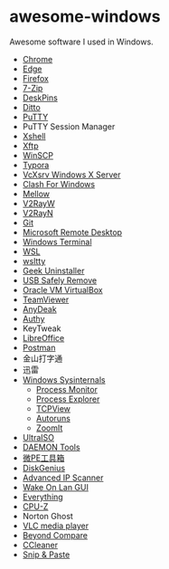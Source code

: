 # awesome-windows
Awesome software I used in Windows.

* [Chrome](https://www.google.com/chrome)
* [Edge](https://www.microsoft.com/en-us/edge)
* [Firefox](https://www.mozilla.org)
* [7-Zip](https://www.7-zip.org)
* [DeskPins](https://efotinis.neocities.org/deskpins)
* [Ditto](https://ditto-cp.sourceforge.io)
* [PuTTY](https://www.chiark.greenend.org.uk/~sgtatham/putty)
* PuTTY Session Manager
* [Xshell](https://www.netsarang.com/xshell)
* [Xftp](https://www.netsarang.com/xftp)
* [WinSCP](https://winscp.net/eng)
* [Typora](https://typora.io)
* [VcXsrv Windows X Server](https://sourceforge.net/projects/vcxsrv)
* [Clash For Windows](https://github.com/Fndroid/clash_for_windows_pkg)
* [Mellow](https://github.com/mellow-io/mellow)
* [V2RayW](https://github.com/Cenmrev/V2RayW)
* [V2RayN](https://github.com/2dust/v2rayN)
* [Git](https://git-scm.com/)
* [Microsoft Remote Desktop](https://docs.microsoft.com/zh-cn/windows-server/remote/remote-desktop-services/clients/remote-desktop-clients)
* [Windows Terminal](https://github.com/microsoft/terminal)
* [WSL](https://docs.microsoft.com/windows/wsl)
* [wsltty](https://github.com/mintty/wsltty)
* [Geek Uninstaller](https://geekuninstaller.com)
* [USB Safely Remove](https://safelyremove.com)
* [Oracle VM VirtualBox](https://www.virtualbox.org)
* [TeamViewer](https://www.teamviewer.com)
* [AnyDeak](https://anydesk.com)
* [Authy](https://authy.com)
* KeyTweak
* [LibreOffice](https://www.libreoffice.org)
* [Postman](https://www.postman.com)
* 金山打字通
* 迅雷
* [Windows Sysinternals](https://docs.microsoft.com/en-us/sysinternals)
  * [Process Monitor](https://docs.microsoft.com/en-us/sysinternals/downloads/procmon)
  * [Process Explorer](https://docs.microsoft.com/en-us/sysinternals/downloads/process-explorer)
  * [TCPView](https://docs.microsoft.com/en-us/sysinternals/downloads/tcpview)
  * [Autoruns](https://docs.microsoft.com/en-us/sysinternals/downloads/autoruns)
  * [ZoomIt](https://docs.microsoft.com/en-us/sysinternals/downloads/zoomit)
* [UltraISO](https://www.ultraiso.com)
* [DAEMON Tools](https://www.daemon-tools.cc)
* [微PE工具箱](http://www.wepe.com.cn)
* [DiskGenius](https://www.diskgenius.com)
* [Advanced IP Scanner](https://www.advanced-ip-scanner.com)
* [Wake On Lan GUI](https://www.depicus.com/wake-on-lan/wake-on-lan-gui)
* [Everything](https://www.voidtools.com)
* [CPU-Z](https://www.cpuid.com/softwares/cpu-z.html)
* Norton Ghost
* [VLC media player](https://www.videolan.org/vlc)
* [Beyond Compare](ihttps://www.scootersoftware.com)
* [CCleaner](https://www.ccleaner.com)
* [Snip & Paste](https://www.snipaste.com)
